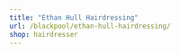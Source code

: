 ```yaml
---
title: "Ethan Hull Hairdressing"
url: /blackpool/ethan-hull-hairdressing/
shop: hairdresser
---
```

